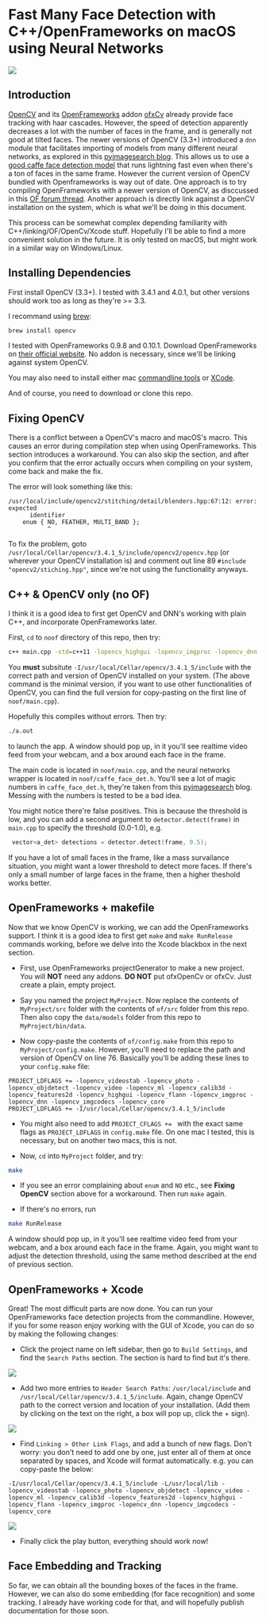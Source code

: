 # Fast Many Face Detection with C++/OpenFrameworks on macOS using Neural Networks

![](screenshots/demo1.jpg)

## Introduction

[OpenCV](http://opencv.org) and its [OpenFrameworks](http://openframeworks.cc) addon [ofxCv](https://github.com/kylemcdonald/ofxCv) already provide face tracking with haar cascades. However, the speed of detection apparently decreases a lot with the number of faces in the frame, and is generally not good at tilted faces. The newer versions of OpenCV (3.3+) introduced a `dnn` module that facilitates importing of models from many different neural networks, as explored in this [pyimagesearch blog](https://www.pyimagesearch.com/2017/08/21/deep-learning-with-opencv/). This allows us to use a [good caffe face detection model](https://github.com/opencv/opencv/tree/master/samples/dnn/face_detector) that runs lightning fast even when there's a ton of faces in the same frame. However the current version of OpenCV bundled with Openframeworks is way out of date. One approach is to try compiling OpenFrameworks with a newer version of OpenCV, as disccussed in this [OF forum thread](https://forum.openframeworks.cc/t/how-do-i-use-an-alternative-version-of-opencv-with-of/23280/14). Another approach is directly link against a OpenCV installation on the system, which is what we'll be doing in this document.

This process can be somewhat complex depending familiarity with C++/linking/OF/OpenCv/Xcode stuff. Hopefully I'll be able to find a more convenient solution in the future. It is only tested on macOS, but might work in a similar way on Windows/Linux.

## Installing Dependencies

First install OpenCV (3.3+). I tested with 3.4.1 and 4.0.1, but other versions should work too as long as they're >= 3.3.

I recommand using [brew](http://brew.sh):

```bash
brew install opencv
```
I tested with OpenFrameworks 0.9.8 and 0.10.1. Download OpenFrameworks on [their official website](https://openframeworks.cc/download/). No addon is necessary, since we'll be linking against system OpenCV.

You may also need to install either mac [commandline tools](http://osxdaily.com/2014/02/12/install-command-line-tools-mac-os-x/) or [XCode](https://developer.apple.com/xcode/).

And of course, you need to download or clone this repo.

## Fixing OpenCV

There is a conflict between a OpenCV's macro and macOS's macro. This causes an error during  compilation step when using OpenFrameworks. This section introduces a workaround. You can also skip the section, and after you confirm that the error actually occurs when compiling on your system, come back and make the fix.

The error will look something like this:

```
/usr/local/include/opencv2/stitching/detail/blenders.hpp:67:12: error: expected
      identifier
    enum { NO, FEATHER, MULTI_BAND };
           ^
```

To fix the problem, goto `/usr/local/Cellar/opencv/3.4.1_5/include/opencv2/opencv.hpp` (or wherever your OpenCV installation is) and comment out line 89 `#include "opencv2/stiching.hpp"`, since we're not using the functionality anyways.



## C++ & OpenCV only (no OF)

I think it is a good idea to first get OpenCV and DNN's working with plain C++, and incorporate OpenFrameworks later.

First, `cd` to `noof` directory of this repo, then try:

```bash
c++ main.cpp -std=c++11 -lopencv_highgui -lopencv_imgproc -lopencv_dnn -lopencv_core -lopencv_videoio -I/usr/local/Cellar/opencv/3.4.1_5/include
```

You **must** subsitute `-I/usr/local/Cellar/opencv/3.4.1_5/include` with the correct path and version of OpenCV installed on your system. (The above command is the minimal version, if you want to use other functionalities of OpenCV, you can find the full version for copy-pasting on the first line of `noof/main.cpp`).

Hopefully this compiles without errors. Then try:

```bash
./a.out
```

to launch the app. A window should pop up, in it you'll see realtime video feed from your webcam, and a box around each face in the frame.

The main code is located in `noof/main.cpp`, and the neural networks wrapper is located in `noof/caffe_face_det.h`. You'll see a lot of magic numbers in `caffe_face_det.h`, they're taken from this [pyimagesearch](https://www.pyimagesearch.com/2018/02/26/face-detection-with-opencv-and-deep-learning/) blog. Messing with the numbers is tested to be a bad idea.

You might notice there're false positives. This is because the threshold is low, and you can add a second argument to `detector.detect(frame)` in `main.cpp` to specify the threshold (0.0-1.0), e.g.

```c++
 vector<a_det> detections = detector.detect(frame, 0.5);
```

If you have a lot of small faces in the frame, like a mass survailance situation, you might want a lower threshold to detect more faces. If there's only a small number of large faces in the frame, then a higher theshold works better.


## OpenFrameworks + makefile

Now that we know OpenCV is working, we can add the OpenFrameworks support. I think it is a good idea to first get `make` and `make RunRelease` commands working, before we delve into the Xcode blackbox in the next section.

- First, use OpenFrameworks projectGenerator to make a new project. You will **NOT** need any addons. **DO NOT** put ofxOpenCv or ofxCv. Just create a plain, empty project.

- Say you named the project `MyProject`. Now replace the contents of `MyProject/src` folder with the contents of `of/src` folder from this repo. Then also copy the `data/models` folder from this repo to `MyProject/bin/data`.


- Now copy-paste the contents of `of/config.make` from this repo to `MyProject/config.make`. However, you'll need to replace the path and version of OpenCV on line 76. Basically you'll be adding these lines to your `config.make` file:


```
PROJECT_LDFLAGS += -lopencv_videostab -lopencv_photo -lopencv_objdetect -lopencv_video -lopencv_ml -lopencv_calib3d -lopencv_features2d -lopencv_highgui -lopencv_flann -lopencv_imgproc -lopencv_dnn -lopencv_imgcodecs -lopencv_core
PROJECT_LDFLAGS += -I/usr/local/Cellar/opencv/3.4.1_5/include
```

- You might also need to add `PROJECT_CFLAGS += ` with the exact same flags as `PROJECT_LDFLAGS` in `config.make` file. On one mac I tested, this is necessary, but on another two macs, this is not.


- Now, `cd` into `MyProject` folder, and try:

```bash
make
```

- If you see an error complaining about `enum` and `NO` etc., see **Fixing OpenCV** section above for a workaround. Then run `make` again. 

- If there's no errors, run

```bash
make RunRelease
```

A window should pop up, in it you'll see realtime video feed from your webcam, and a box around each face in the frame. Again, you might want to adjust the detection threshold, using the same method described at the end of previous section.


## OpenFrameworks + Xcode

Great! The most difficult parts are now done. You can run your OpenFrameworks face detection projects from the commandline. However, if you for some reason enjoy working with the GUI of Xcode, you can do so by making the following changes:

- Click the project name on left sidebar, then go to `Build Settings`, and find the `Search Paths` section. The section is hard to find but it's there.

![](screenshots/xcode1.png)

- Add two more entries to `Header Search Paths`: `/usr/local/include` and `/usr/local/Cellar/opencv/3.4.1_5/include`. Again, change OpenCV path to the correct version and location of your installation.
(Add them by clicking on the text on the right, a box will pop up, click the + sign).

![](screenshots/xcode2.png)

- Find `Linking > Other Link Flags`, and add a bunch of new flags. Don't worry: you don't need to add one by one, just enter all of them at once separated by spaces, and Xcode will format automatically. e.g. you can copy-paste the below:

```
-I/usr/local/Cellar/opencv/3.4.1_5/include -L/usr/local/lib -lopencv_videostab -lopencv_photo -lopencv_objdetect -lopencv_video -lopencv_ml -lopencv_calib3d -lopencv_features2d -lopencv_highgui -lopencv_flann -lopencv_imgproc -lopencv_dnn -lopencv_imgcodecs -lopencv_core
```

![](screenshots/xcode3.png)

- Finally click the play button, everything should work now!


## Face Embedding and Tracking

So far, we can obtain all the bounding boxes of the faces in the frame. However, we can also do some embedding (for face recognition) and some tracking. I already have working code for that, and will hopefully publish documentation for those soon.




